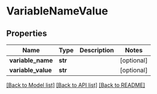 # VariableNameValue

## Properties
Name | Type | Description | Notes
------------ | ------------- | ------------- | -------------
**variable_name** | **str** |  | [optional] 
**variable_value** | **str** |  | [optional] 

[[Back to Model list]](../README.md#documentation-for-models) [[Back to API list]](../README.md#documentation-for-api-endpoints) [[Back to README]](../README.md)


